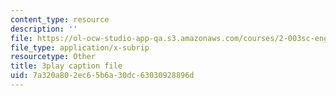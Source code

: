 ```yaml
---
content_type: resource
description: ''
file: https://ol-ocw-studio-app-qa.s3.amazonaws.com/courses/2-003sc-engineering-dynamics-fall-2011/7a320a802ec65b6a30dc63030928896d_63sIgMvBuEQ.srt
file_type: application/x-subrip
resourcetype: Other
title: 3play caption file
uid: 7a320a80-2ec6-5b6a-30dc-63030928896d
---
```

